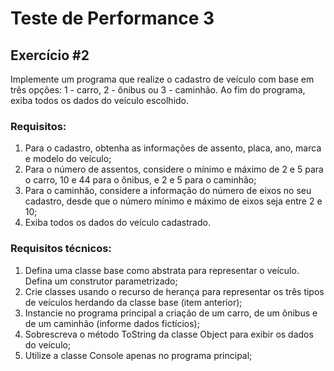 # Teste de Performance 3
## Exercício #2
Implemente um programa que realize o cadastro de veículo com base em três opções: 1 - carro, 2 - ônibus ou 3 - caminhão. Ao fim do programa, exiba todos os dados do veículo escolhido.

### Requisitos:

1. Para o cadastro, obtenha as informações de assento, placa, ano, marca e modelo do veículo;
2. Para o número de assentos, considere o mínimo e máximo de 2 e 5 para o carro, 10 e 44 para o ônibus, e 2 e 5 para o caminhão;
3. Para o caminhão, considere a informação do número de eixos no seu cadastro, desde que o número mínimo e máximo de eixos seja entre 2 e 10;
4. Exiba todos os dados do veículo cadastrado.

### Requisitos técnicos:

1. Defina uma classe base como abstrata para representar o veículo. Defina um construtor parametrizado;
2. Crie classes usando o recurso de herança para representar os três tipos de veículos herdando da classe base (item anterior);
3. Instancie no programa principal a criação de um carro, de um ônibus e de um caminhão (informe dados fictícios);
4. Sobrescreva o método ToString da classe Object para exibir os dados do veículo;
5. Utilize a classe Console apenas no programa principal;